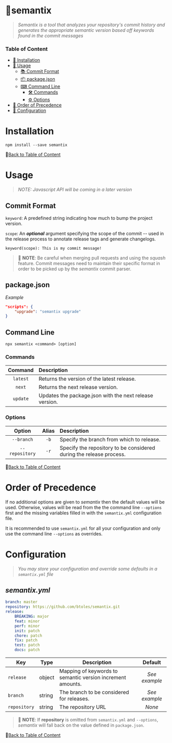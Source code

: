 # 🌠semantix
> *Semantix is a tool that analyzes your repository's commit history and generates the appropriate semantic version based off keywords found in the commit messages*
### Table of Content
- [🚀 Installation](#installation)
- [🔨 Usage](#usage)
    - [📚 Commit Format](#commit-format)
    - [📦 package.json](#packagejson)
    - [⌨ Command Line](#command-line)
        - [🛠 Commands](#commands)
        - [⚙ Options](#options)
- [🌈 Order of Precedence](#order-of-precedence)
- [📂 Configuration](#configuration)
# Installation
```
npm install --save semantix
```
📃[Back to Table of Content](#table-of-content)
# Usage
> *NOTE: Javascript API will be coming in a later version*

## Commit Format
`keyword`: A predefined string indicating how much to bump the project version.

`scope`: An ***optional*** argument specifying the scope of the commit -- used in the release process to annotate release tags and generate changelogs.

```
keyword(scope): This is my commit message!
```

> 🚨 **NOTE**: Be careful when merging pull requests and using the *squash* feature.  Commit messages need to maintain their specific format in order to be picked up by the *semantix* commit parser.

## package.json
*Example*
```json
"scripts": {
    "upgrade": "semantix upgrade" 
}
```
## Command Line
```
npx semantix <command> [option]
```

### Commands
|Command|Description|
|:----:|:-----|
|`latest`|Returns the version of the latest release.|
|`next`|Returns the next release version.|
|`update`|Updates the package.json with the next release version.|

### Options
|Option|Alias|Description|
|:----:|:-----:|:---|
|`--branch`|`-b`|Specify the branch from which to release.|
|`--repository`|`-r`|Specify the repository to be considered during the release process. 

📃[Back to Table of Content](#table-of-content)

# Order of Precedence
If no additional options are given to *semantix* then the default values will be used. Otherwise, values will be read from the the command line `--options` first and the missing variables filled in with the `semantix.yml` configuration file.  

It is recommended to use `semantix.yml` for all your configuration and only use the command line `--options` as overrides.


# Configuration
> *You may store your configuration and override some defaults in a `semantix.yml` file*
## *semantix.yml*
```yml
branch: master
repository: https://github.com/btoles/semantix.git
release:
    BREAKING: major
    feat: minor
    perf: minor
    init: patch
    chore: patch
    fix: patch
    test: patch
    docs: patch
```
|Key|Type|Description|Default
|---|----|----|:---:|
|`release`|object|Mapping of keywords to semantic version increment amounts.|*See example*
|`branch`|string|The branch to be considered for releases.|*See example*
|`repository`|string|The repository URL|*None*

> 🚨 **NOTE**: If **repository** is omitted from `semantix.yml` and `--options`, *semantix* will fall back on the value defined in `package.json`.

📃[Back to Table of Content](#table-of-content)